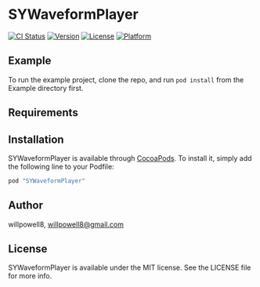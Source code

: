 # SYWaveformPlayer

[![CI Status](http://img.shields.io/travis/willpowell8/SYWaveformPlayer.svg?style=flat)](https://travis-ci.org/willpowell8/SYWaveformPlayer)
[![Version](https://img.shields.io/cocoapods/v/SYWaveformPlayer.svg?style=flat)](http://cocoapods.org/pods/SYWaveformPlayer)
[![License](https://img.shields.io/cocoapods/l/SYWaveformPlayer.svg?style=flat)](http://cocoapods.org/pods/SYWaveformPlayer)
[![Platform](https://img.shields.io/cocoapods/p/SYWaveformPlayer.svg?style=flat)](http://cocoapods.org/pods/SYWaveformPlayer)

## Example

To run the example project, clone the repo, and run `pod install` from the Example directory first.

## Requirements

## Installation

SYWaveformPlayer is available through [CocoaPods](http://cocoapods.org). To install
it, simply add the following line to your Podfile:

```ruby
pod "SYWaveformPlayer"
```

## Author

willpowell8, willpowell8@gmail.com

## License

SYWaveformPlayer is available under the MIT license. See the LICENSE file for more info.
